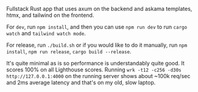 Fullstack Rust app that uses axum on the backend and askama templates, htmx, and tailwind on the frontend.

For `dev`, run `npm install`, and then you can use `npm run dev` to run `cargo watch` and `tailwind watch mode`. 

For release, run `./build.sh` or if you would like to do it manually, run `npm install`, `npm run release`, `cargo build --release`.  

It's quite minimal as is so performance is understandably quite good. It scores 100% on all Lighthouse scores. Running `wrk -t12 -c256 -d30s http://127.0.0.1:4000` on the running server shows about ~100k req/sec and 2ms average latency and that's on my old, slow laptop. 
